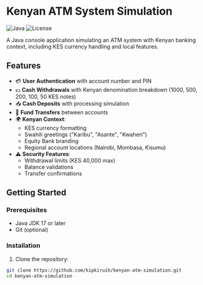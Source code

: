 # Kenyan ATM System Simulation

![Java](https://img.shields.io/badge/Java-17-blue.svg)
![License](https://img.shields.io/badge/License-MIT-green.svg)

A Java console application simulating an ATM system with Kenyan banking context, including KES currency handling and local features.

## Features

- 💳 **User Authentication** with account number and PIN
- 💵 **Cash Withdrawals** with Kenyan denomination breakdown (1000, 500, 200, 100, 50 KES notes)
- 📥 **Cash Deposits** with processing simulation
- 🔄 **Fund Transfers** between accounts
- 🌍 **Kenyan Context**:
  - KES currency formatting
  - Swahili greetings ("Karibu", "Asante", "Kwaheri")
  - Equity Bank branding
  - Regional account locations (Nairobi, Mombasa, Kisumu)
- ⚠️ **Security Features**:
  - Withdrawal limits (KES 40,000 max)
  - Balance validations
  - Transfer confirmations

## Getting Started

### Prerequisites
- Java JDK 17 or later
- Git (optional)

### Installation
1. Clone the repository:
```bash
git clone https://github.com/kipkiruih/kenyan-atm-simulation.git
cd kenyan-atm-simulation
